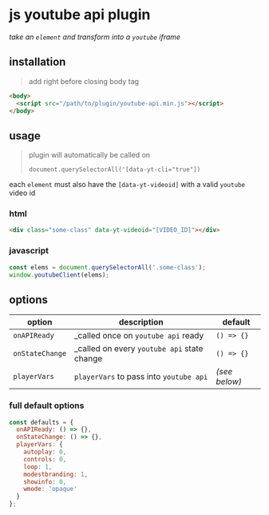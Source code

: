 # js youtube api plugin

_take an `element` and transform into a `youtube` iframe_

## installation

> add right before closing body tag

```html
<body>
  <script src="/path/to/plugin/youtube-api.min.js"></script>
</body>
```

## usage

> plugin will automatically be called on
>
> `document.querySelectorAll('[data-yt-cli="true"])`

each `element` must also have the `[data-yt-videoid]`
with a valid `youtube` video id

### html

```html
<div class="some-class" data-yt-videoid="[VIDEO_ID]"></div>
```

### javascript

```javascript
const elems = document.querySelectorAll('.some-class');
window.youtubeClient(elems);
```

## options

| option          | description                                 | default       |
| --------------- | ------------------------------------------- | ------------- |
| `onAPIReady`    | _called once on `youtube api` ready         | `() => {}`    |
| `onStateChange` | _called on every `youtube api` state change | `() => {}`    |
| `playerVars`    | `playerVars` to pass into  `youtube api`    | _(see below)_ |

### full default options

```javascript
const defaults = {
  onAPIReady: () => {},
  onStateChange: () => {},
  playerVars: {
    autoplay: 0,
    controls: 0,
    loop: 1,
    modestbranding: 1,
    showinfo: 0,
    wmode: 'opaque'
  }
};
```
